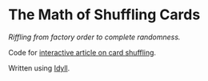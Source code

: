 # The Math of Shuffling Cards
*Riffling from factory order to complete randomness.*

Code for [interactive article on card shuffling](http://fredhohman.com/card-shuffling/).

Written using [Idyll](https://idyll-lang.org/).
